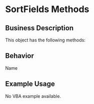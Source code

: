 # SortFields Methods

## Business Description
This object has the following methods:

## Behavior
Name

## Example Usage
No VBA example available.